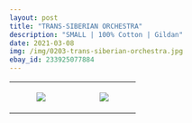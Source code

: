 ```yaml
---
layout: post
title: "TRANS-SIBERIAN ORCHESTRA"
description: "SMALL | 100% Cotton | Gildan"
date: 2021-03-08
img: /img/0203-trans-siberian-orchestra.jpg
ebay_id: 233925077884
---
```




<table style="width:100%;"><tr><td style="vertical-align:top;">
      <figure class="tmblr-full" data-orig-height="2048" data-orig-width="1365" data-orig-src="https://concertshirts.netlify.app/shirts/0203/0203-01.jpg"><img src="https://64.media.tumblr.com/1f1348cecffc391b64b9baa208f929ea/47b00b6a3fdf94ad-49/s540x810/2ebaadf438fb2a2f8f27f014f5788900f7fff8a0.jpg" data-orig-height="2048" data-orig-width="1365" data-orig-src="https://concertshirts.netlify.app/shirts/0203/0203-01.jpg"/></figure></td>
    <td style="vertical-align:top;">
      <figure class="tmblr-full" data-orig-height="2048" data-orig-width="1365" data-orig-src="https://concertshirts.netlify.app/shirts/0203/0203-02.jpg"><img src="https://64.media.tumblr.com/8f96fc9a84493e1e52f2d70cc36accbc/47b00b6a3fdf94ad-80/s540x810/935c1188eb0279b4d41fd05da47916d267dc7d21.jpg" data-orig-height="2048" data-orig-width="1365" data-orig-src="https://concertshirts.netlify.app/shirts/0203/0203-02.jpg"/></figure></td>
  </tr></table>

